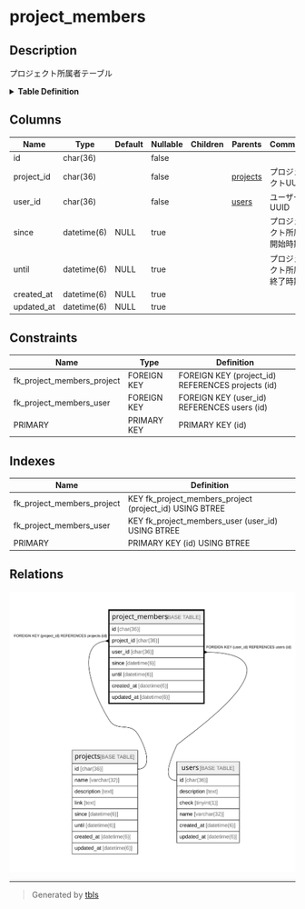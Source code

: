 # project_members

## Description

プロジェクト所属者テーブル

<details>
<summary><strong>Table Definition</strong></summary>

```sql
CREATE TABLE `project_members` (
  `id` char(36) NOT NULL,
  `project_id` char(36) NOT NULL,
  `user_id` char(36) NOT NULL,
  `since` datetime(6) DEFAULT NULL,
  `until` datetime(6) DEFAULT NULL,
  `created_at` datetime(6) DEFAULT NULL,
  `updated_at` datetime(6) DEFAULT NULL,
  PRIMARY KEY (`id`),
  KEY `fk_project_members_project` (`project_id`),
  KEY `fk_project_members_user` (`user_id`),
  CONSTRAINT `fk_project_members_project` FOREIGN KEY (`project_id`) REFERENCES `projects` (`id`),
  CONSTRAINT `fk_project_members_user` FOREIGN KEY (`user_id`) REFERENCES `users` (`id`)
) ENGINE=InnoDB DEFAULT CHARSET=utf8mb3
```

</details>

## Columns

| Name | Type | Default | Nullable | Children | Parents | Comment |
| ---- | ---- | ------- | -------- | -------- | ------- | ------- |
| id | char(36) |  | false |  |  |  |
| project_id | char(36) |  | false |  | [projects](projects.md) | プロジェクトUUID |
| user_id | char(36) |  | false |  | [users](users.md) | ユーザーUUID |
| since | datetime(6) | NULL | true |  |  | プロジェクト所属開始時期 |
| until | datetime(6) | NULL | true |  |  | プロジェクト所属終了時期 |
| created_at | datetime(6) | NULL | true |  |  |  |
| updated_at | datetime(6) | NULL | true |  |  |  |

## Constraints

| Name | Type | Definition |
| ---- | ---- | ---------- |
| fk_project_members_project | FOREIGN KEY | FOREIGN KEY (project_id) REFERENCES projects (id) |
| fk_project_members_user | FOREIGN KEY | FOREIGN KEY (user_id) REFERENCES users (id) |
| PRIMARY | PRIMARY KEY | PRIMARY KEY (id) |

## Indexes

| Name | Definition |
| ---- | ---------- |
| fk_project_members_project | KEY fk_project_members_project (project_id) USING BTREE |
| fk_project_members_user | KEY fk_project_members_user (user_id) USING BTREE |
| PRIMARY | PRIMARY KEY (id) USING BTREE |

## Relations

![er](project_members.svg)

---

> Generated by [tbls](https://github.com/k1LoW/tbls)

